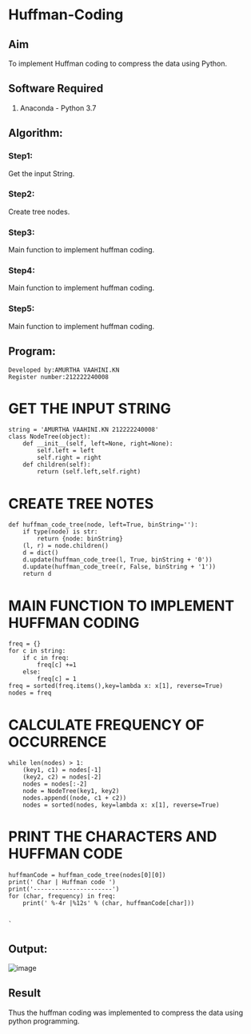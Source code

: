 # Huffman-Coding
## Aim
To implement Huffman coding to compress the data using Python.

## Software Required
1. Anaconda - Python 3.7

## Algorithm:
### Step1:
Get the input String.

### Step2:
Create tree nodes.

### Step3:
Main function to implement huffman coding.

### Step4:
Main function to implement huffman coding.

### Step5:
Main function to implement huffman coding.
 
## Program:
```
Developed by:AMURTHA VAAHINI.KN 
Register number:212222240008
```
# GET THE INPUT STRING
```
string = 'AMURTHA VAAHINI.KN 212222240008'
class NodeTree(object):
    def __init__(self, left=None, right=None):
        self.left = left
        self.right = right
    def children(self):
        return (self.left,self.right)
```
# CREATE TREE NOTES
```
def huffman_code_tree(node, left=True, binString=''):
    if type(node) is str:
        return {node: binString}
    (l, r) = node.children()
    d = dict()
    d.update(huffman_code_tree(l, True, binString + '0'))
    d.update(huffman_code_tree(r, False, binString + '1'))
    return d
```
# MAIN FUNCTION TO IMPLEMENT HUFFMAN CODING
```
freq = {}
for c in string:
    if c in freq:
        freq[c] +=1
    else:
        freq[c] = 1
freq = sorted(freq.items(),key=lambda x: x[1], reverse=True)
nodes = freq

```
# CALCULATE FREQUENCY OF OCCURRENCE
```
while len(nodes) > 1:
    (key1, c1) = nodes[-1]
    (key2, c2) = nodes[-2]
    nodes = nodes[:-2]
    node = NodeTree(key1, key2)
    nodes.append((node, c1 + c2))
    nodes = sorted(nodes, key=lambda x: x[1], reverse=True)
```
# PRINT THE CHARACTERS AND HUFFMAN CODE
```
huffmanCode = huffman_code_tree(nodes[0][0])
print(' Char | Huffman code ')
print('----------------------')
for (char, frequency) in freq:
    print(' %-4r |%12s' % (char, huffmanCode[char]))


`
```
## Output:
![image](https://github.com/amurthavaahininagarajan/HUFFMAN-CODING-/assets/118679102/782428b8-5797-4906-93d9-33e1dd44785e)




## Result
Thus the huffman coding was implemented to compress the data using python programming.
